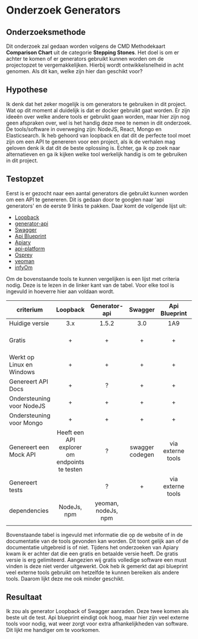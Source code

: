 # Onderzoek Generators



## Onderzoeksmethode
Dit onderzoek zal gedaan worden volgens de CMD Methodekaart **Comparison Chart** uit de categorie **Stepping Stones**. Het doel is om er achter te komen of er generators gebruikt kunnen worden om de projectopzet te vergemakkelijken. Hierbij wordt ontwikkelsnelheid in acht genomen. Als dit kan, welke zijn hier dan geschikt voor?

## Hypothese
Ik denk dat het zeker mogelijk is om generators te gebruiken in dit project. Wat op dit moment al duidelijk is dat er docker gebruikt gaat worden. Er zijn ideeën over welke andere tools er gebruikt gaan worden, maar hier zijn nog geen afspraken over, wel is het handig deze mee te nemen in dit onderzoek. De tools/software in overweging zijn: NodeJS, React, Mongo en Elasticsearch. Ik heb gehoord van loopback en dat dit de perfecte tool moet zijn om een API te genereren voor een project, als ik de verhalen mag geloven denk ik dat dit de beste oplossing is. Echter, ga ik op zoek naar alternatieven en ga ik kijken welke tool werkelijk handig is om te gebruiken in dit project.

## Testopzet
Eerst is er gezocht naar een aantal generators die gebruikt kunnen worden om een API te genereren. Dit is gedaan door te googlen naar 'api generators' en de eerste 9 links te pakken. Daar komt de volgende lijst uit:
- [Loopback](https://loopback.io/)
- [generator-api](https://www.npmjs.com/package/generator-api)
- [Swagger](https://swagger.io/)
- [Api Blueprint](https://apiblueprint.org/)
- [Apiary](https://apiary.io/)
- [api-platform](https://api-platform.com/)
- [Osprey](https://github.com/mulesoft/osprey)
- [yeoman](http://yeoman.io/generator/)
- [infyOm](http://labs.infyom.com/laravelgenerator/)

Om de bovenstaande tools te kunnen vergelijken is een lijst met criteria nodig. Deze is te lezen in de linker kant van de tabel. Voor elke tool is ingevuld in hoeverre hier aan voldaan wordt.

| criterium                 |                    Loopback                   |    Generator-api    |     Swagger     |   Api Blueprint   |          Apiary          |      api-platform      |          Ospray          |
|---------------------------|:---------------------------------------------:|:-------------------:|:---------------:|:-----------------:|:------------------------:|:----------------------:|:------------------------:|
| Huidige versie            |                      3.x                      |        1.5.2        |       3.0       |        1A9        |             ?            |          2.1.3         |            1.0           |
| Gratis                    |                       +                       |          +          |        +        |         +         | Free plan is gelimiteerd |            +           |             +            |
| Werkt op Linux en Windows |                       +                       |          +          |        +        |         +         |                          | via composer of docker |             ?            |
| Genereert API Docs        |                       +                       |          ?          |        +        |         +         |                          |            +           |             -            |
| Ondersteuning voor NodeJS |                       +                       |          +          |        +        |         +         |                          |            -           |             +            |
| Ondersteuning voor Mongo  |                       +                       |          +          |        +        |         +         |                          |            +           |             ?            |
| Genereert een Mock API    | Heeft een API explorer om endpoints te testen |          ?          | swagger codegen | via externe tools |                          |            +           |             ?            |
| Genereert tests           |                                               |          ?          |        +        | via externe tools |                          |            +           |             ?            |
| dependencies              |                  NodeJs, npm                  | yeoman, nodeJs, npm |                 |                   |                          |                        | Raml API definition, npm |
|                           |                                               |                     |                 |                   |                          |                        |                          |

Bovenstaande tabel is ingevuld met informatie die op de website of in de documentatie van de tools gevonden kan worden. Dit toont gelijk aan of de documentatie uitgebreid is of niet.
Tijdens het onderzoeken van Apiary kwam ik er achter dat die een gratis en betaalde versie heeft. De gratis versie is erg gelimiteerd. Aangezien wij gratis volledige software een must vinden is deze niet verder uitgewerkt. Ook heb ik gemerkt dat api blueprint veel externe tools gebruikt om hetzelfde te kunnen bereiken als andere tools. Daarom lijkt deze me ook minder geschikt.



## Resultaat

Ik zou als generator Loopback of Swagger aanraden. Deze twee komen als beste uit de test. Api blueprint eindigt ook hoog, maar hier zijn veel externe tools voor nodig, wat weer zorgt voor extra afhankelijkheden van software. Dit lijkt me handiger om te voorkomen.
